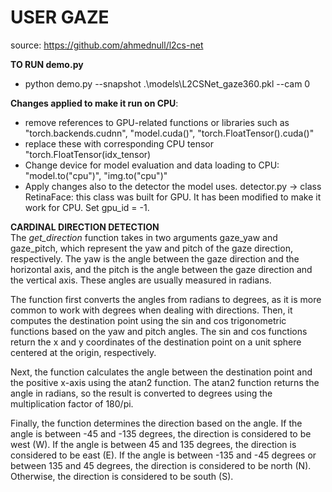 # USER GAZE
source: https://github.com/ahmednull/l2cs-net

**TO RUN demo.py**
- python demo.py --snapshot .\models\L2CSNet_gaze360.pkl --cam 0

**Changes applied to make it run on CPU**:
- remove references to GPU-related functions or libraries such as "torch.backends.cudnn", "model.cuda()", "torch.FloatTensor().cuda()"
- replace these with corresponding CPU tensor "torch.FloatTensor(idx_tensor)
- Change device for model evaluation and data loading to CPU: "model.to("cpu")", "img.to("cpu")"
- Apply changes also to the detector the model uses.
  detector.py -> class RetinaFace: this class was built for GPU. It has been modified to make it work for CPU. Set gpu_id = -1.
  
  
**CARDINAL DIRECTION DETECTION** \
The *get_direction* function takes in two arguments gaze_yaw and gaze_pitch, which represent the yaw and pitch of the gaze direction, respectively. The yaw is the angle between the gaze direction and the horizontal axis, and the pitch is the angle between the gaze direction and the vertical axis. These angles are usually measured in radians.

The function first converts the angles from radians to degrees, as it is more common to work with degrees when dealing with directions. Then, it computes the destination point using the sin and cos trigonometric functions based on the yaw and pitch angles. The sin and cos functions return the x and y coordinates of the destination point on a unit sphere centered at the origin, respectively.

Next, the function calculates the angle between the destination point and the positive x-axis using the atan2 function. The atan2 function returns the angle in radians, so the result is converted to degrees using the multiplication factor of 180/pi.

Finally, the function determines the direction based on the angle. If the angle is between -45 and -135 degrees, the direction is considered to be west (W). If the angle is between 45 and 135 degrees, the direction is considered to be east (E). If the angle is between -135 and -45 degrees or between 135 and 45 degrees, the direction is considered to be north (N). Otherwise, the direction is considered to be south (S).
